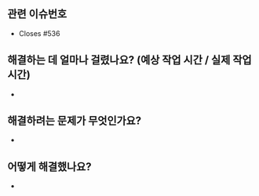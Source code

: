 ## 관련 이슈번호
* Closes #536

## 해결하는 데 얼마나 걸렸나요?  (예상 작업 시간 / 실제 작업 시간)
* 

## 해결하려는 문제가 무엇인가요?
*

## 어떻게 해결했나요?
*